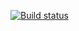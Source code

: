 [![Build status](https://ci.appveyor.com/api/projects/status/r7kfor6e03f4bwrw?svg=true)](https://ci.appveyor.com/project/maks38750/dz-postman-echo)